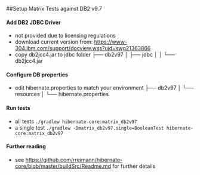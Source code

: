 ##Setup Matrix Tests against DB2 v9.7

#### Add DB2 JDBC Driver
* not provided due to licensing regulations
* download current version from: https://www-304.ibm.com/support/docview.wss?uid=swg21363866
* copy db2jcc4.jar to jdbc folder
        ├── db2v97
        │   ├── jdbc
        │   │   └── db2jcc4.jar

#### Configure DB properties
* edit hibernate.properties to match your environment
        ├── db2v97
        │   └── resources
        │       └── hibernate.properties

#### Run tests
* all tests
`./gradlew hibernate-core:matrix_db2v97`
* a single test
`./gradlew -Dmatrix_db2v97.single=BooleanTest hibernate-core:matrix_db2v97`

#### Further reading
* see https://github.com/rreimann/hibernate-core/blob/master/buildSrc/Readme.md for further details